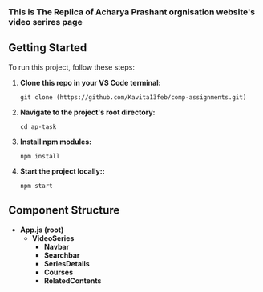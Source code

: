 ### This is The Replica of Acharya Prashant orgnisation website's video serires page
## Getting Started

To run this project, follow these steps:

1. **Clone this repo in your VS Code terminal:**

   ```shell
   git clone (https://github.com/Kavita13feb/comp-assignments.git)

2. **Navigate to the project's root directory:**
   ```
   cd ap-task
3. **Install npm modules:**
   ```
   npm install
4. **Start the project locally::**
   ```
   npm start

## Component Structure 

- **App.js (root)**
  - **VideoSeries**
    - **Navbar**
    - **Searchbar**
    - **SeriesDetails**
    - **Courses**
    - **RelatedContents**
